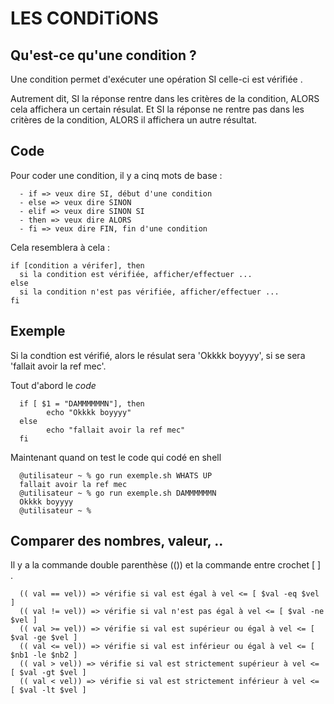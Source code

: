 # LES CONDiTiONS

## Qu'est-ce qu'une condition ?

Une condition permet d'exécuter une opération SI celle-ci est vérifiée .

Autrement dit, SI la réponse rentre dans les critères de la condition, ALORS cela affichera un certain résulat. Et SI la réponse ne rentre pas dans les critères de la condition, ALORS il affichera un autre résultat.

## Code

Pour coder une condition, il y a cinq mots de base :

      - if => veux dire SI, début d'une condition
      - else => veux dire SINON
      - elif => veux dire SINON SI
      - then => veux dire ALORS
      - fi => veux dire FIN, fin d'une condition
 
 Cela resemblera à cela :
 
    if [condition a vérifer], then
      si la condition est vérifiée, afficher/effectuer ...
    else
      si la condition n'est pas vérifiée, afficher/effectuer ...
    fi
 
## Exemple

Si la condtion est vérifié, alors le résulat sera 'Okkkk boyyyy', si se sera 'fallait avoir la ref mec'.

Tout d'abord le _code_ 

      if [ $1 = "DAMMMMMMN"], then
            echo "Okkkk boyyyy"
      else
            echo "fallait avoir la ref mec"
      fi

Maintenant quand on test le code qui codé en shell

      @utilisateur ~ % go run exemple.sh WHATS UP
      fallait avoir la ref mec
      @utilisateur ~ % go run exemple.sh DAMMMMMMN
      Okkkk boyyyy
      @utilisateur ~ %

## Comparer des nombres, valeur, ..

Il y a la commande double parenthèse (()) et la commande entre crochet [ ] .
        
      (( val == vel)) => vérifie si val est égal à vel <= [ $val -eq $vel ]
      (( val != vel)) => vérifie si val n'est pas égal à vel <= [ $val -ne $vel ]
      (( val >= vel)) => vérifie si val est supérieur ou égal à vel <= [ $val -ge $vel ]
      (( val <= vel)) => vérifie si val est inférieur ou égal à vel <= [ $nb1 -le $nb2 ]
      (( val > vel)) => vérifie si val est strictement supérieur à vel <= [ $val -gt $vel ]
      (( val < vel)) => vérifie si val est strictement inférieur à vel <= [ $val -lt $vel ]
      

	
      
      


 
      


